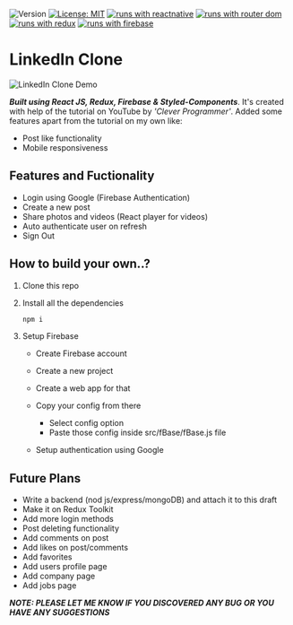 ![Version](https://img.shields.io/badge/Version-1.0-blue.svg?cacheSeconds=2592000)
[![License: MIT](https://img.shields.io/badge/License-MIT-yellow.svg)](https://opensource.org/licenses/MIT)
[![runs with reactnative](https://img.shields.io/badge/Runs%20with%20React-000.svg?style=flat-square&logo=React&labelColor=f3f3f3&logoColor=61DAFB)](https://reactnative.dev/)
[![runs with router dom](https://img.shields.io/badge/Runs%20with%20React_Router_Dom-000.svg?style=flat-square&logo=React&labelColor=f3f3f3&logoColor=blue)](https://expo.io/)
[![runs with redux](https://img.shields.io/badge/Runs%20with%20Redux-000.svg?style=flat-square&logo=Redux&labelColor=f3f3f3&logoColor=7247B5)](https://redux.js.org/)
[![runs with firebase](https://img.shields.io/badge/Runs%20with%20Firebase-000.svg?style=flat-square&logo=Firebase&labelColor=f3f3f3&logoColor=FFCB2D)](https://firebase.google.com/)

# LinkedIn Clone

![LinkedIn Clone Demo](linkedIn.gif)

**_Built using React JS, Redux, Firebase & Styled-Components_**. It's created with help of the tutorial on YouTube by _'Clever Programmer'_. Added some features apart from the tutorial on my own like:

- Post like functionality
- Mobile responsiveness

## Features and Fuctionality

- Login using Google (Firebase Authentication)
- Create a new post
- Share photos and videos (React player for videos)
- Auto authenticate user on refresh
- Sign Out

## How to build your own..?

1. Clone this repo
1. Install all the dependencies
   ```bash
   npm i
   ```
1. Setup Firebase

   - Create Firebase account
   - Create a new project
   - Create a web app for that
   - Copy your config from there

     - Select config option
     - Paste those config inside src/fBase/fBase.js file

   - Setup authentication using Google

## Future Plans

- Write a backend (nod js/express/mongoDB) and attach it to this draft
- Make it on Redux Toolkit
- Add more login methods
- Post deleting functionality
- Add comments on post
- Add likes on post/comments
- Add favorites
- Add users profile page
- Add company page
- Add jobs page

**_NOTE: PLEASE LET ME KNOW IF YOU DISCOVERED ANY BUG OR YOU HAVE ANY SUGGESTIONS_**

